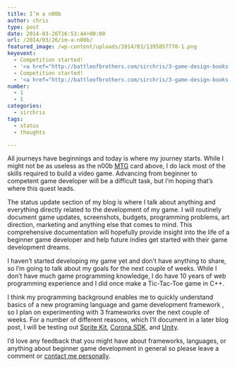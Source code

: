 ```yaml
---
title: I’m a n00b
author: chris
type: post
date: 2014-03-26T16:53:44+00:00
url: /2014/03/26/im-a-n00b/
featured_image: /wp-content/uploads/2014/03/1395857770-1.png
keyevent:
  - Competition started!
  - '<a href="http://battleofbrothers.com/sirchris/3-game-design-books-for-80">Bought 3 Books for $80.80</a>'
  - Competition started!
  - '<a href="http://battleofbrothers.com/sirchris/3-game-design-books-for-80">Bought 3 Books for $80.80</a>'
number:
  - 1
  - 1
categories:
  - sirchris
tags:
  - status
  - thoughts

---
```

All journeys have beginnings and today is where my journey starts. While I might not be as useless as the n00b [MTG][1] card above, I do lack most of the skills required to build a video game. Advancing from beginner to competent game developer will be a difficult task, but I&#8217;m hoping that&#8217;s where this quest leads.

<!--more-->

The status update section of my blog is where I talk about anything and everything directly related to the development of my game. I will routinely document game updates, screenshots, budgets, programming problems, art direction, marketing and anything else that comes to mind. This comprehensive documentation will hopefully provide insight into the life of a beginner game developer and help future indies get started with their game development dreams.

I haven&#8217;t started developing my game yet and don&#8217;t have anything to share, so I&#8217;m going to talk about my goals for the next couple of weeks. While I don&#8217;t have much game programming knowledge, I do have 10 years of web programming experience and I did once make a Tic-Tac-Toe game in C++.

I think my programming background enables me to quickly understand basics of a new programing language and game development framework , so I plan on experimenting with 3 frameworks over the next couple of weeks. For a number of different reasons, which I&#8217;ll document in a later blog post, I will be testing out [Sprite Kit][2], [Corona SDK][3], and [Unity][4].

I&#8217;d love any feedback that you might have about frameworks, languages, or anything about beginner game development in general so please leave a comment or [contact me personally][5].

 [1]: http://www.wizards.com/Magic/tcg/newtomagic.aspx
 [2]: https://developer.apple.com/library/ios/documentation/GraphicsAnimation/Conceptual/SpriteKit_PG/Introduction/Introduction.html
 [3]: http://coronalabs.com/products/corona-sdk/
 [4]: http://unity3d.com/unity
 [5]: http://battleofbrothers.com/sirchris/contact